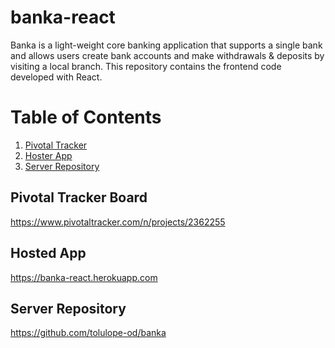 # banka-react

Banka is a light-weight core banking application that supports a single bank and allows users create bank accounts and make withdrawals &amp; deposits by visiting a local branch. This repository contains the frontend code developed with React.

# Table of Contents

1. <a href="#pivotal-tracker-board">Pivotal Tracker</a>
2. <a href="#hosted-app">Hoster App</a>
3. <a href="#server-repo">Server Repository</a>

## Pivotal Tracker Board

https://www.pivotaltracker.com/n/projects/2362255

## Hosted App

https://banka-react.herokuapp.com

## Server Repository

https://github.com/tolulope-od/banka

